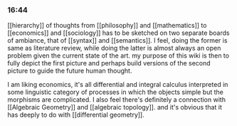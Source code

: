 ### 16:44
[[hierarchy]] of thoughts from [[philosophy]] and [[mathematics]] to [[economics]] and [[sociology]] has to be sketched on two separate boards of ambiance, that of [[syntax]] and [[semantics]]. I feel, doing the former is same as literature review, while doing the latter is almost always an open problem given the current state of the art. my purpose of this wiki is then to fully depict the first picture and perhaps build versions of the second picture to guide the future human thought. 

I am liking economics, it's all differential and integral calculus interpreted in some linguistic category of processes in which the objects simple but the morphisms are complicated. I also feel there's definitely a connection with [[Algebraic Geometry]] and [[algebraic topology]]. and it's obvious that it has deeply to do with [[differential geometry]].